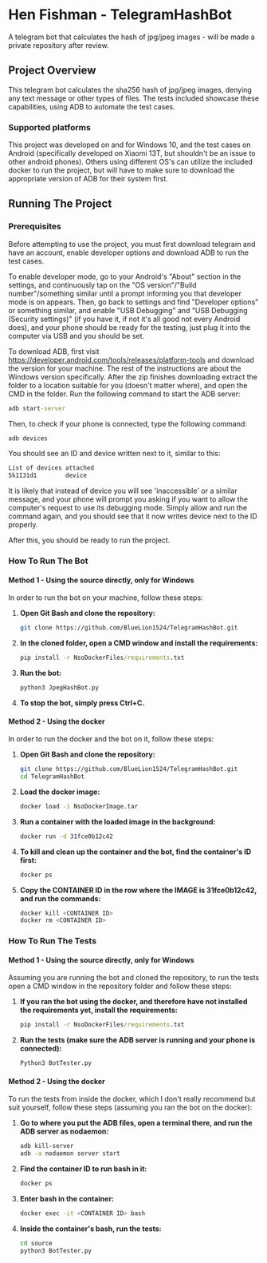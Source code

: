 # Hen Fishman - TelegramHashBot
A telegram bot that calculates the hash of jpg/jpeg images - will be made a private repository after review.

## Project Overview
This telegram bot calculates the sha256 hash of jpg/jpeg images, denying any text message or other types of files. The tests included showcase these capabilities, using ADB to automate the test cases.

### Supported platforms
This project was developed on and for Windows 10, and the test cases on Android (specifically developed on Xiaomi 13T, but shouldn't be an issue to other android phones). Others using different OS's can utilize the included docker to run the project, but will have to make sure to download the appropriate version of ADB for their system first.

## Running The Project
### Prerequisites
Before attempting to use the project, you must first download telegram and have an account, enable developer options and download ADB to run the test cases.

To enable developer mode, go to your Android's "About" section in the settings, and continuously tap on the "OS version"/"Build number"/something similar until a prompt informing you that developer mode is on appears.
Then, go back to settings and find "Developer options" or something similar, and enable "USB Debugging" and "USB Debugging (Security settings)" (if you have it, if not it's all good not every Android does), and your phone should be ready for the testing, just plug it into the computer via USB and you should be set.

To download ADB, first visit https://developer.android.com/tools/releases/platform-tools and download the version for your machine. The rest of the instructions are about the Windows version specifically.
After the zip finishes downloading extract the folder to a location suitable for you (doesn't matter where), and open the CMD in the folder.
Run the following command to start the ADB server:
```cmd
adb start-server
```
Then, to check if your phone is connected, type the following command:
```cmd
adb devices
```
You should see an ID and device written next to it, similar to this:
```cmd
List of devices attached
5k1I31d1        device
```
It is likely that instead of device you will see 'inaccessible' or a similar message, and your phone will prompt you asking if you want to allow the computer's request to use its debugging mode. Simply allow and run the command again, and you should see that it now writes device next to the ID properly.

After this, you should be ready to run the project.

### How To Run The Bot
#### Method 1 - Using the source directly, only for Windows
In order to run the bot on your machine, follow these steps:

1. **Open Git Bash and clone the repository:**
    ```bash
    git clone https://github.com/BlueLion1524/TelegramHashBot.git
    ```
    
2. **In the cloned folder, open a CMD window and install the requirements:**
    ```cmd
    pip install -r NsoDockerFiles/requirements.txt
    ```

3. **Run the bot:**
    ```cmd
    python3 JpegHashBot.py
    ```
4. **To stop the bot, simply press Ctrl+C.**

#### Method 2 - Using the docker
In order to run the docker and the bot on it, follow these steps:

1. **Open Git Bash and clone the repository:**
    ```bash
    git clone https://github.com/BlueLion1524/TelegramHashBot.git
    cd TelegramHashBot
    ```
    
2. **Load the docker image:**
    ```bash
    docker load -i NsoDockerImage.tar
    ```
    
3. **Run a container with the loaded image in the background:**
    ```bash
    docker run -d 31fce0b12c42
    ```
    
4. **To kill and clean up the container and the bot, find the container's ID first:**
    ```bash
    docker ps
    ```

5. **Copy the CONTAINER ID in the row where the IMAGE is 31fce0b12c42, and run the commands:**
    ```bash
    docker kill <CONTAINER ID>
    docker rm <CONTAINER ID>
    ```

### How To Run The Tests
#### Method 1 - Using the source directly, only for Windows
Assuming you are running the bot and cloned the repository, to run the tests open a CMD window in the repository folder and follow these steps:

1. **If you ran the bot using the docker, and therefore have not installed the requirements yet, install the requirements:**
    ```cmd
    pip install -r NsoDockerFiles/requirements.txt
    ```
    
2. **Run the tests (make sure the ADB server is running and your phone is connected):**
    ```cmd
    Python3 BotTester.py
    ```

#### Method 2 - Using the docker
To run the tests from inside the docker, which I don't really recommend but suit yourself, follow these steps (assuming you ran the bot on the docker):

1. **Go to where you put the ADB files, open a terminal there, and run the ADB server as nodaemon:**
    ```bash
    adb kill-server
    adb -a nodaemon server start
    ```
    
2.  **Find the container ID to run bash in it:**
    ```bash
    docker ps
    ```
    
3.  **Enter bash in the container:**
    ```bash
    docker exec -it <CONTAINER ID> bash
    ```
    
4.  **Inside the container's bash, run the tests:**
    ```bash
    cd source
    python3 BotTester.py
    ```
